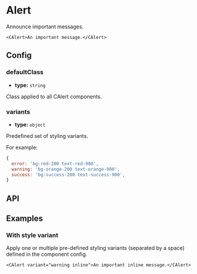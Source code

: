 # Alert

Announce important messages.

```vue
<CAlert>An important message.</CAlert>
```

## Config

### defaultClass

- **type:** `string`

Class applied to all CAlert components.

### variants

- **type:** `object`

Predefined set of styling variants.

For example:

```js
{
  error: 'bg-red-200 text-red-900',
  warning: 'bg-orange-200 text-orange-900',
  success: 'bg-success-200 text-success-900',
}
```

## API

<Docgen :components="['CAlert']" />

## Examples

### With style variant

Apply one or multiple pre-defined styling variants (separated by a space) defined in the component config.

```vue
<CAlert variant="warning inline">An important inline message.</CAlert>
```
